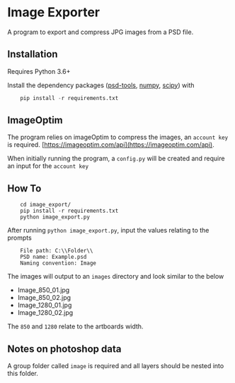 # Image Exporter

A program to export and compress JPG images from a PSD file.

## Installation

Requires Python 3.6+

Install the dependency packages ([psd-tools](https://github.com/psd-tools/psd-tools), [numpy](https://github.com/numpy/numpy), [scipy](https://github.com/scipy/scipy)) with

``` python
    pip install -r requirements.txt
```

## ImageOptim

The program relies on imageOptim to compress the images, an `account key` is required. [https://imageoptim.com/api](https://imageoptim.com/api).

When initially running the program, a `config.py` will be created and require an input for the `account key`

## How To

``` terminal
    cd image_export/
    pip install -r requirements.txt
    python image_export.py
```

After running `python image_export.py`, input the values relating to the prompts

``` terminal
    File path: C:\\Folder\\
    PSD name: Example.psd
    Naming convention: Image
```

The images will output to an `images` directory and look similar to the below

- Image_850_01.jpg
- Image_850_02.jpg
- Image_1280_01.jpg
- Image_1280_02.jpg

The `850` and `1280` relate to the artboards width.

## Notes on photoshop data

A group folder called `image` is required and all layers should be nested into this folder.

